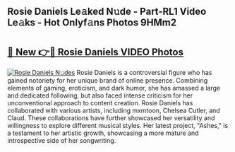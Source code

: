 ## Rosie Daniels Le𝚊ked N𝚞de - Part-RL1 Video Le𝚊ks - Hot Onlyf𝚊ns Photos 9HMm2

# <h2><a href="http://ab47535.deff.icu/?id=Rosie+Daniels">🔗 New 👉🔴 Rosie Daniels VIDEO Photos</a></h2>

[![Rosie Daniels N𝚞des](https://i.imgur.com/rIISA9y.gif)](http://ab47535.deff.icu/?id=Rosie+Daniels)
Rosie Daniels is a controversial figure who has gained notoriety for her unique brand of online presence. Combining elements of gaming, eroticism, and dark humor, she has amassed a large and dedicated following, but also faced intense criticism for her unconventional approach to content creation. Rosie Daniels has collaborated with various artists, including mxmtoon, Chelsea Cutler, and Claud. These collaborations have further showcased her versatility and willingness to explore different musical styles. Her latest project, "Ashes," is a testament to her artistic growth, showcasing a more mature and introspective side of her songwriting.
